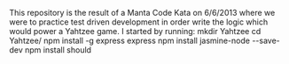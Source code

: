 This repository is the result of a Manta Code Kata on 6/6/2013 where we were to practice test driven development in order write the logic which would power a Yahtzee game. I started by running:
mkdir Yahtzee
cd Yahtzee/
npm install -g express
express
npm install jasmine-node --save-dev
npm install should 
